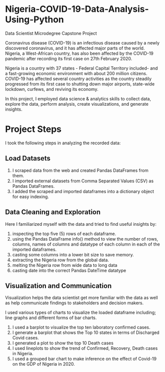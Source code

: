 # Nigeria-COVID-19-Data-Analysis-Using-Python
Data Scientist Microdegree Capstone Project

Coronavirus disease (COVID-19) is an infectious disease caused by a newly discovered coronavirus, and it has affected major parts of the world. Nigeria, a West-African country, has also been affected by the COVID-19 pandemic after recording its first case on 27th February 2020.

Nigeria is a country with 37 states - Federal Capital Territory included- and a fast-growing economic environment with about 200 million citizens. COVID-19 has affected several country activities as the country steadily progressed from its first case to shutting down major airports, state-wide lockdown, curfews, and reviving its economy.

In this project, I employed data science & analytics skills to collect data, explore the data, perform analysis, create visualizations, and generate insights.

# Project Steps

I took the following steps in analyzing the recorded data:

## Load Datasets

1. I scraped data from the web and created Pandas DataFrames from them.
2. I imported external datasets from Comma Separated Values (CSV) as Pandas DataFrames.
3. I added the scraped and imported dataframes into a dictionary object for easy indexing.

## Data Cleaning and Exploration

Here I familiarized myself with the data and tried to find useful insights by:

1. inspecting the top five (5) rows of each dataframe.
2. using the Pandas DataFrame info() method to view the number of rows, columns, names of columns and datatype of each column in each of the imported dataframes.
3. casting some columns into a lower bit size to save memory.
4. extracting the Nigeria row from the global data.
5. melting the Nigeria row from wide data to long data
5. casting date into the correct Pandas DateTime datatype

## Visualization and Communication

Visualization helps the data scientist get more familiar with the data as well as help communicate findings to stakeholders and decision makers. 

I used various types of charts to visualize the loaded dataframe including; line graphs and different forms of bar charts.

1. I used a barplot to visualize the top ten laboratory confirmed cases.
2. I generate a barplot that shows the Top 10 states in terms of Discharged Covid cases.
3. I generated a plot to show the top 10 Death cases
4. I used lineplots to show the trend of Confirmed, Recovery, Death cases in Nigeria.
5. I used a grouped bar chart to make inference on the effect of Covid-19 on the GDP of Nigeria in 2020.
